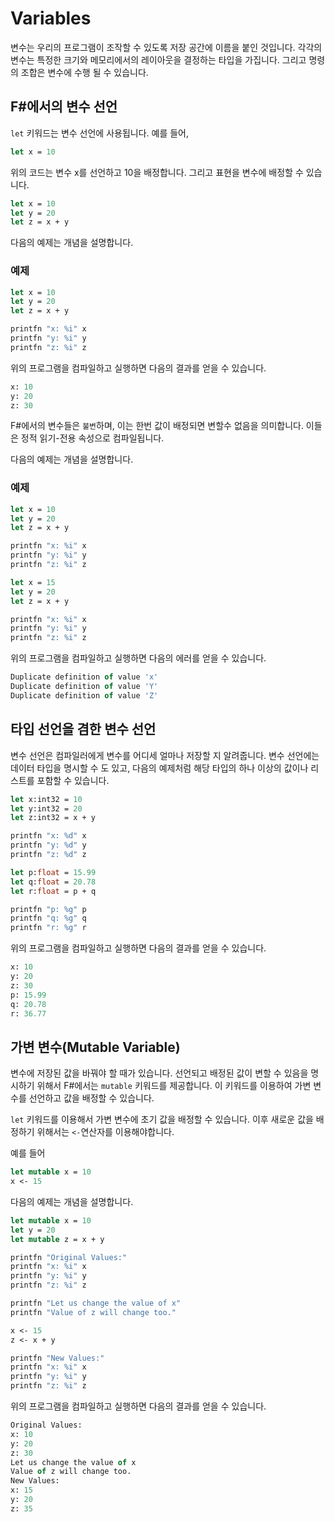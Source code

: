 # Variables

변수는 우리의 프로그램이 조작할 수 있도록 저장 공간에 이름을 붙인 것입니다. 각각의 변수는 특정한 크기와 메모리에서의 레이아웃을 결정하는 타입을 가집니다. 그리고 명령의 조합은 변수에 수행 될 수 있습니다.

## F#에서의 변수 선언
`let` 키워드는 변수 선언에 사용됩니다.
예를 들어,
```fsharp
let x = 10
```
위의 코드는 변수 x를 선언하고 10을 배정합니다.
그리고 표현을 변수에 배정할 수 있습니다.
```fsharp
let x = 10
let y = 20
let z = x + y
```
다음의 예제는 개념을 설명합니다.

### 예제

```fsharp
let x = 10 
let y = 20
let z = x + y

printfn "x: %i" x
printfn "y: %i" y
printfn "z: %i" z
```
위의 프로그램을 컴파일하고 실행하면 다음의 결과를 얻을 수 있습니다.
```fsharp
x: 10
y: 20
z: 30
```
F#에서의 변수들은 `불변`하며, 이는 한번 값이 배정되면 변할수 없음을 의미합니다. 이들은 정적 읽기-전용 속성으로 컴파일됩니다.

다음의 예제는 개념을 설명합니다.
### 예제

```fsharp
let x = 10
let y = 20
let z = x + y

printfn "x: %i" x
printfn "y: %i" y
printfn "z: %i" z

let x = 15
let y = 20
let z = x + y

printfn "x: %i" x
printfn "y: %i" y
printfn "z: %i" z
```
위의 프로그램을 컴파일하고 실행하면 다음의 에러를 얻을 수 있습니다.
```fsharp
Duplicate definition of value 'x'
Duplicate definition of value 'Y'
Duplicate definition of value 'Z'
```

## 타입 선언을 겸한 변수 선언
변수 선언은 컴파일러에게 변수를 어디세 얼마나 저장할 지 알려줍니다. 변수 선언에는 데이터 타입을 명시할 수 도 있고, 다음의 예제처럼 해당 타입의 하나 이상의 값이나 리스트를 포함할 수 있습니다.

```fsharp
let x:int32 = 10
let y:int32 = 20
let z:int32 = x + y

printfn "x: %d" x
printfn "y: %d" y
printfn "z: %d" z

let p:float = 15.99
let q:float = 20.78
let r:float = p + q

printfn "p: %g" p
printfn "q: %g" q
printfn "r: %g" r
```
위의 프로그램을 컴파일하고 실행하면 다음의 결과를 얻을 수 있습니다.
```fsharp
x: 10
y: 20
z: 30
p: 15.99
q: 20.78
r: 36.77
```

## 가변 변수(Mutable Variable)
변수에 저장된 값을 바꿔야 할 때가 있습니다. 선언되고 배정된 값이 변할 수 있음을 명시하기 위해서 F#에서는 `mutable` 키워드를 제공합니다. 이 키워드를 이용하여 가변 변수를 선언하고 값을 배정할 수 있습니다.

`let` 키워드를 이용해서 가변 변수에 초기 값을 배정할 수 있습니다. 이후 새로운 값을 배정하기 위해서는 `<-`연산자를 이용해야합니다.

예를 들어
```fsharp
let mutable x = 10
x <- 15
```

다음의 예제는 개념을 설명합니다.
```fsharp
let mutable x = 10
let y = 20
let mutable z = x + y

printfn "Original Values:"
printfn "x: %i" x
printfn "y: %i" y
printfn "z: %i" z

printfn "Let us change the value of x"
printfn "Value of z will change too."

x <- 15
z <- x + y

printfn "New Values:"
printfn "x: %i" x
printfn "y: %i" y
printfn "z: %i" z
```
위의 프로그램을 컴파일하고 실행하면 다음의 결과를 얻을 수 있습니다.
```fsharp
Original Values:
x: 10
y: 20
z: 30
Let us change the value of x
Value of z will change too.
New Values:
x: 15
y: 20
z: 35
```